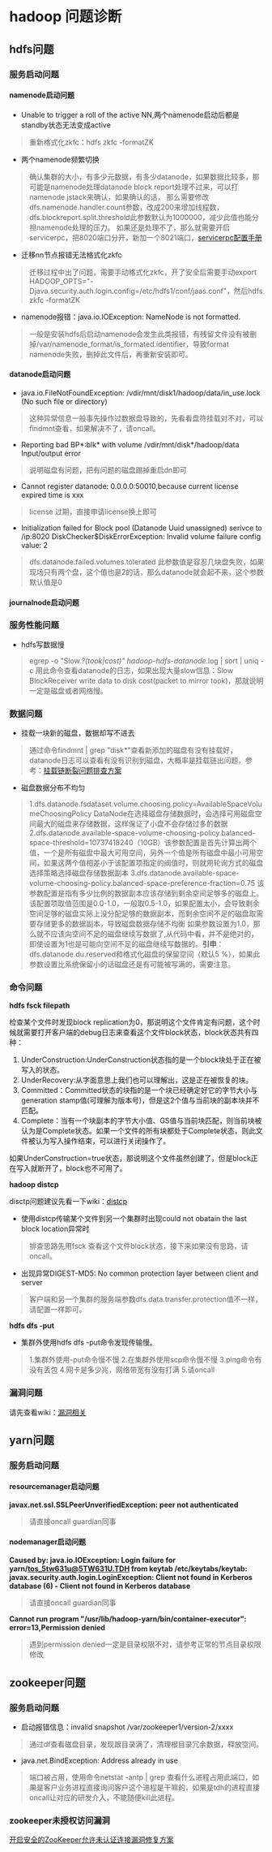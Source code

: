 # hadoop 问题诊断
## hdfs问题
### 服务启动问题
#### namenode启动问题
* Unable to trigger a roll of the active NN,两个namenode启动后都是standby状态无法变成active
>重新格式化zkfc：hdfs zkfc -formatZK

* 两个namenode频繁切换
>确认集群的大小，有多少元数据，有多少datanode，如果数据比较多，那可能是namenode处理datanode block report处理不过来，可以打namenode jstack来确认，如果确认的话，
>那么需要修改dfs.namenode.handler.count参数，改成200来增加线程数，dfs.blockreport.split.threshold此参数默认为1000000，减少此值也能分担namenode处理的压力。
>如果还是处理不了，那么就需要开启servicerpc，把8020端口分开，新加一个8021端口，[servicerpc配置手册](https://wiki.transwarp.io/pages/viewpage.action?pageId=24907772)

* 迁移nn节点报错无法格式化zkfc
>迁移过程中出了问题，需要手动格式化zkfc，开了安全后需要手动export HADOOP_OPTS="-Djava.security.auth.login.config=/etc/hdfs1/conf/jaas.conf"，然后hdfs zkfc -formatZK

* namenode报错：java.io.IOException: NameNode is not formatted.
>一般是安装hdfs后启动namenode会发生此类报错，有残留文件没有被删掉/var/namenode_format/is_formated.identifier，导致format namenode失败，删掉此文件后，再重新安装即可。

#### datanode启动问题
* java.io.FileNotFoundException: /vdir/mnt/disk1/hadoop/data/in_use.lock (No such file or directory)
>这种异常信息一般事先操作过数据盘导致的，先看看盘符挂载对不对，可以findmnt查看，如果解决不了，请oncall。

* Reporting bad BP*:blk* with volume /vdir/mnt/disk*/hadoop/data Input/output error
>说明磁盘有问题，把有问题的磁盘踢掉重启dn即可

* Cannot register datanode: 0.0.0.0:50010,because current license expired time is xxx
>license 过期，直接申请license换上即可

* Initialization failed for Block pool <registering>(Datanode Uuid unassigned) serivce to <hostname>/ip:8020
 DiskChecker$DiskErrorException: Invalid volume failure config value: 2 
 >dfs.datanode.failed.volumes.tolerated 此参数值是容忍几块盘失败，如果现场只有两个盘，这个值也是2的话，那么datanode就会起不来，这个参数默认值是0

#### journalnode启动问题

### 服务性能问题

* hdfs写数据慢
>egrep -o "Slow.*?(took|cost)" hadoop-hdfs-datanode*.log | sort | uniq -c 用此命令查看datanode的日志，如果出现大量slow信息：Slow
> BlockReceiver write data to disk cost(packet to mirror took)，那就说明一定是磁盘或者网络慢。

### 数据问题
* 挂载一块新的磁盘，数据却写不进去
>通过命令findmnt | grep "disk*"查看新添加的磁盘有没有挂载好，datanode日志可以查看有没有识别到磁盘，大概率是挂载链出问题，参考：[挂载链断裂问题排查方案](https://wiki.transwarp.io/pages/viewpage.action?pageId=23471581)

* 磁盘数据分布不均匀
>1.dfs.datanode.fsdataset.volume.choosing.policy=AvailableSpaceVolumeChoosingPolicy DataNode在选择磁盘存储数据时，会选择可用磁盘空间最大的磁盘来存储数据，这样保证了小盘不会存储过多的数据
>2.dfs.datanode.available-space-volume-choosing-policy.balanced-space-threshold=10737418240（10GB）该参数配置是首先计算出两个值，一个是所有磁盘中最大可用空间，另外一个值是所有磁盘中最小可用空间，如果这两个值相差小于该配置项指定的阀值时，则就用轮询方式的磁盘选择策略选择磁盘存储数据副本
>3.dfs.datanode.available-space-volume-choosing-policy.balanced-space-preference-fraction=0.75 该参数配置是指有多少比例的数据副本应该存储到剩余空间足够多的磁盘上。该配置项取值范围是0.0-1.0，一般取0.5-1.0，如果配置太小，会导致剩余空间足够的磁盘实际上没分配足够的数据副本，而剩余空间不足的磁盘取需要存储更多的数据副本，导致磁盘数据存储不均衡
>如果参数设置为1.0，那么就不应该向空间不足的磁盘继续写数据了,从代码中看，并不是绝对的，即使设置为1也是可能向空间不足的磁盘继续写数据的。**引申**：dfs.datanode.du.reserved和格式化磁盘的保留空间（默认5
>%），如果此参数设置比系统保留小的话磁盘还是有可能被写满的，需要注意。
### 命令问题

**hdfs fsck filepath**

检查某个文件时发现block replication为0，那说明这个文件肯定有问题，这个时候就需要打开客户端的debug日志来查看这个文件block状态，block状态共有四种：
1. UnderConstruction:UnderConstruction状态指的是一个block块处于正在被写入的状态。
2. UnderRecovery:从字面意思上我们也可以理解出，这是正在被恢复的块。
3. Committed：Committed状态的块指的是一个块已经确定好它的字节大小与generation stamp值(可理解为版本号)，但是这2个值与当前块的副本块并不匹配。
4. Complete：当有一个块副本的字节大小值、GS值与当前块匹配，则当前块被认为是Complete状态。如果一个文件的所有块都处于Complete状态，则此文件被认为写入操作结束，可以进行关闭操作了。

如果UnderConstruction=true状态，那说明这个文件虽然创建了，但是block正在写入就断开了，block也不可用了。

**hadoop distcp**

disctp问题建议先看一下wiki：[distcp](https://wiki.transwarp.io/pages/viewpage.action?pageId=22677475)
* 使用distcp传输某个文件到另一个集群时出现could not obatain the last block location异常时
>排查思路先用fsck 查看这个文件block状态，接下来如果没有思路，请oncall。

* 出现异常DIGEST-MD5: No common protection layer between client and server
>客户端和另一个集群的服务端参数dfs.data.transfer.protection值不一样，请配置一样即可。

**hdfs dfs -put**

* 集群外使用hdfs dfs -put命令发现传输慢。
>1.集群外使用-put命令慢不慢 2.在集群外使用scp命令慢不慢 3.ping命令有没有丢包 4.网卡是多少兆，网络带宽有没有打满 5.请oncall


### 漏洞问题
请先查看wiki：[漏洞相关](https://wiki.transwarp.io/pages/viewpage.action?pageId=24600475)


## yarn问题
### 服务启动问题
#### resourcemanager启动问题
**javax.net.ssl.SSLPeerUnverifiedException: peer not authenticated**
>请直接oncall guardian同事

#### nodemanager启动问题
**Caused by: java.io.IOException: Login failure for yarn/tos_5tw631u@5TW631U.TDH from keytab /etc/keytabs/keytab: javax.security.auth.login.LoginException: Client not found in Kerberos database (6) - Client not found in Kerberos database**
>请直接oncall guardian同事

**Cannot run program "/usr/lib/hadoop-yarn/bin/container-executor": error=13,Permission denied**
>遇到permission denied一定是目录权限不对，请参考正常的节点目录权限修改

## zookeeper问题

### 服务启动问题
* 启动报错信息：invalid snapshot /var/zookeeper1/version-2/xxxx
> 通过df查看磁盘目录，发现跟目录满了，清理根目录冗余数据，释放空间。

* java.net.BindException: Address already in use
> 端口被占用，使用命令netstat -antp | grep <port>查看什么进程占用此端口，如果是客户业务进程直接询问客户这个进程是干嘛的，如果是tdh的进程直接oncall让对应的研发介入，不能随便kill此进程。
### zookeeper未授权访问漏洞
[开启安全的ZooKeeper允许未认证连接漏洞修复方案](https://wiki.transwarp.io/pages/viewpage.action?pageId=20261612)

